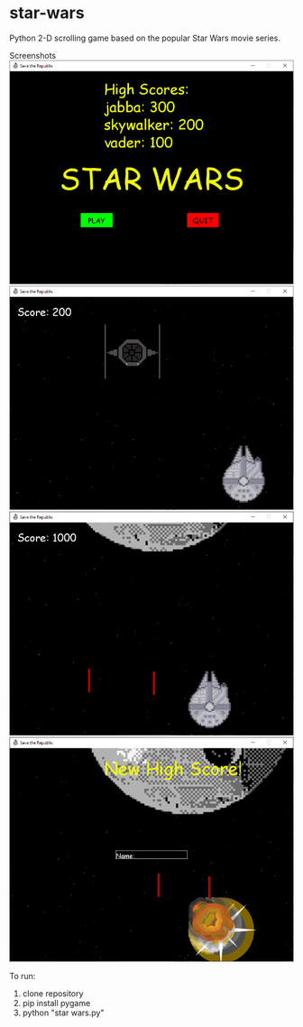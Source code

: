 # star-wars
Python 2-D scrolling game based on the popular Star Wars movie series.

Screenshots
![Alt text](/screenshots/img1.PNG?raw=true "Game Menu")
![Alt text](/screenshots/img2.PNG?raw=true "Falcon vs TieFighter")
![Alt text](/screenshots/img3.PNG?raw=true "The Deathstar attacks")
![Alt text](/screenshots/img4.PNG?raw=true "High Score!")

To run:
1. clone repository
2. pip install pygame
3. python "star wars.py"

